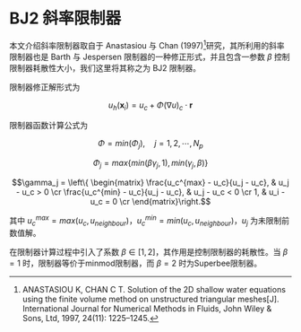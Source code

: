 # BJ2 斜率限制器

本文介绍斜率限制器取自于 Anastasiou 与 Chan (1997)[^1]研究，其所利用的斜率限制器也是 Barth 与 Jespersen 限制器的一种修正形式，并且包含一参数 $\beta$ 控制限制器耗散性大小，我们这里将其称之为 BJ2 限制器。

限制器修正解形式为

$$u_h(\mathbf{x}_i) = u_c + \Phi (\nabla u)_ c\cdot \mathbf{r}$$

限制器函数计算公式为

$$\Phi = min(\Phi_j), \quad j=1,2,\cdots,N_p$$

$$\Phi_j = max\left\{ min(\beta \gamma_j, 1), min(\gamma_j, \beta) \right\}$$

$$\gamma_j = \left\{ \begin{matrix}
\frac{u_c^{max} - u_c}{u_j - u_c}, & u_j - u_c > 0 \cr
\frac{u_c^{min} - u_c}{u_j - u_c}, & u_j - u_c < 0 \cr
1, & u_i - u_c = 0 \cr
\end{matrix}\right.$$

其中 $u_c^{max}=max(u_c, u_{neighbour})$，$u_c^{min}=min(u_c, u_{neighbour})$，$u_j$ 为未限制前数值解。

在限制器计算过程中引入了系数 $\beta \in [1,2]$，其作用是控制限制器的耗散性。当 $\beta=1$ 时，限制器等价于minmod限制器，而 $\beta=2$ 时为Superbee限制器。

[^1]: ANASTASIOU K, CHAN C T. Solution of the 2D shallow water equations using the finite volume method on unstructured triangular meshes[J]. International Journal for Numerical Methods in Fluids, John Wiley & Sons, Ltd, 1997, 24(11): 1225–1245.
